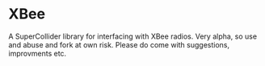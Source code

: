 XBee
====

A SuperCollider library for interfacing with XBee radios.
Very alpha, so use and abuse and fork at own risk. Please do come with suggestions, improvments etc.
